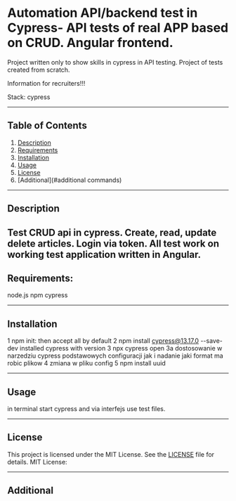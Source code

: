 # Automation API/backend test in Cypress- API tests of real APP based on CRUD. Angular frontend.  
Project written only to show skills in cypress in API testing. Project of tests created from scratch. 

Information for recruiters!!!

Stack:
cypress

---

## Table of Contents

1. [Description](#description)
2. [Requirements](#requirements)
3. [Installation](#installation)
4. [Usage](#usage)
5. [License](#license)
6. [Additional](#additional commands) 

---

## Description
Test CRUD api in cypress. Create, read, update delete articles. Login via token. 
All test work on working test application written in Angular. 
---

##  Requirements:

node.js 
npm
cypress

---


##  Installation 
1 npm init:
then accept all by default
2 npm install cypress@13.17.0 --save-dev
installed cypress with version
3 npx cypress open
3a dostosowanie w narzedziu cypress podstawowych configuracji jak i nadanie jaki format ma robic plikow
4 zmiana w pliku config 
5 npm install uuid

---

## Usage
in terminal start cypress and via interfejs use test files. 

---



## License



This project is licensed under the MIT License. See the [LICENSE](LICENSE) file for details.
MIT License:



---

## Additional
